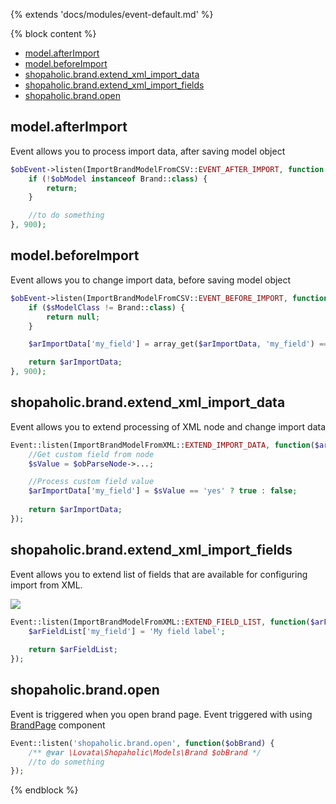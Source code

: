 {% extends 'docs/modules/event-default.md' %}

{% block content %}
* [model.afterImport](#modelafterimport)
* [model.beforeImport](#modelbeforeimport)
* [shopaholic.brand.extend_xml_import_data](#shopaholicbrandextend_xml_import_data)
* [shopaholic.brand.extend_xml_import_fields](#shopaholicbrandextend_xml_import_fields)
* [shopaholic.brand.open](#shopaholicbrandopen)

## model.afterImport

Event allows you to process import data, after saving model object

```php
$obEvent->listen(ImportBrandModelFromCSV::EVENT_AFTER_IMPORT, function ($obModel, $arImportData) {
    if (!$obModel instanceof Brand::class) {
        return;
    }

    //to do something 
}, 900);
```

## model.beforeImport

Event allows you to change import data, before saving model object

```php
$obEvent->listen(ImportBrandModelFromCSV::EVENT_BEFORE_IMPORT, function ($sModelClass, $arImportData) {
    if ($sModelClass != Brand::class) {
        return null;
    }

    $arImportData['my_field'] = array_get($arImportData, 'my_field') == 'yes' ? true : false;

    return $arImportData;
}, 900);
```

## shopaholic.brand.extend_xml_import_data

Event allows you to extend processing of XML node and change import data

```php
Event::listen(ImportBrandModelFromXML::EXTEND_IMPORT_DATA, function($arImportData, $obParseNode) {
    //Get custom field from node
    $sValue = $obParseNode->...;

    //Process custom field value
    $arImportData['my_field'] = $sValue == 'yes' ? true : false;
    
    return $arImportData;
});
```

## shopaholic.brand.extend_xml_import_fields

Event allows you to extend list of fields that are available for configuring import from XML.

![](./../../../assets/images/backend-brand-6.png) 

```php
Event::listen(ImportBrandModelFromXML::EXTEND_FIELD_LIST, function($arFieldList) {
    $arFieldList['my_field'] = 'My field label';
    
    return $arFieldList;
});
```

## shopaholic.brand.open

Event is triggered when you open brand page. Event triggered with using [BrandPage](modules/brand/component/component#brandpage) component
```php
Event::listen('shopaholic.brand.open', function($obBrand) {
    /** @var \Lovata\Shopaholic\Models\Brand $obBrand */
    //to do something
});
```
{% endblock %}